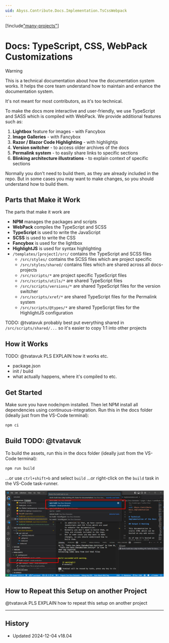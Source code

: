 ```yaml
---
uid: Abyss.Contribute.Docs.Implementation.TsCssWebpack
---
```


[!include["many-projects"](../_docs-for-many-projects.md)]

# Docs: TypeScript, CSS, WebPack Customizations

> [!WARNING]
> This is a technical documentation about how the documentation system works.
> It helps the core team understand how to maintain and enhance the documentation system.
>
> It's not meant for most contributors, as it's too technical.

To make the docs more interactive and user-friendly, we use TypeScript and SASS which is compiled with WebPack.
We provide additional features such as:

1. **Lightbox** feature for images - with Fancybox
1. **Image Galleries** - with Fancybox
1. **Razor / Blazor Code Highlighting** - with highlightjs
1. **Version switcher** - to access older archives of the docs
1. **Permalink system** - to easily share links to specific sections
1. **Blinking architecture illustrations** - to explain context of specific sections

Normally you don't need to build them, as they are already included in the repo.
But in some cases you may want to make changes, so you should understand how to build them.

## Parts that Make it Work

The parts that make it work are

* **NPM** manages the packages and scripts
* **WebPack** compiles the TypeScript and SCSS
* **TypeScript** is used to write the JavaScript
* **SCSS** is used to write the CSS
* **Fancybox** is used for the lightbox
* **HighlightJS** is used for syntax highlighting
* `/templates/[project]/src/` contains the TypeScript and SCSS files
  * `/src/styles/` contains the SCSS files which are project specific
  * `/src/styles/shared/` contains files which are shared across all docs-projects
  * `/src/scripts/*` are project specific TypeScript files
  * `/src/scripts/utils/*` are shared TypeScript files
  * `/src/scripts/versions/*` are shared TypeScript files for the version switcher
  * `/src/scripts/xref/*` are shared TypeScript files for the Permalink system
  * `/src/scripts/@types/*` are shared TypeScript files for the HighlightJS configuration

TODO: @tvatavuk probably best put everything shared in `/src/scripts/shared/...` so it's easier to copy 1:1 into other projects

## How it Works

TODO: @tvatavuk PLS EXPLAIN how it works etc.

* package.json
* init / build
* what actually happens, where it's compiled to etc.


## Get Started

Make sure you have node/npm installed.
Then let NPM install all dependencies using continuous-integration.
Run this in the docs folder (ideally just from the VS-Code terminal):

```cmd
npm ci
```

## Build TODO: @tvatavuk

To build the assets, run this in the docs folder (ideally just from the VS-Code terminal):

```cmd
npm run build
```

...or use `ctrl+shift+b` and select `build`
...or right-click on the `build` task in the VS-Code task-runner.

<div gallery="vs-code">
  <img src="./assets/webpack-build.jpg">
</div>


## How to Repeat this Setup on another Project

@tvatavuk PLS EXPLAIN how to repeat this setup on another project


---

## History

* Updated 2024-12-04 v18.04

